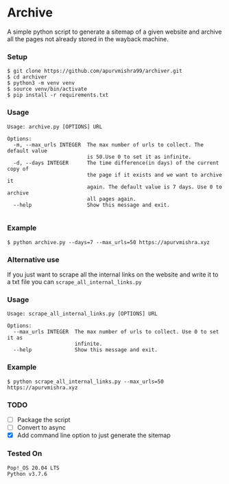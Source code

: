 # Archive

A simple python script to generate a sitemap of a given website and archive all the pages not already stored in the wayback machine.

### Setup

```console
$ git clone https://github.com/apurvmishra99/archiver.git
$ cd archiver
$ python3 -m venv venv
$ source venv/bin/activate
$ pip install -r requirements.txt
```

### Usage 

```console
Usage: archive.py [OPTIONS] URL

Options:
  -m, --max_urls INTEGER  The max number of urls to collect. The default value
                          is 50.Use 0 to set it as infinite.
  -d, --days INTEGER      The time difference(in days) of the current copy of
                          the page if it exists and we want to archive it
                          again. The default value is 7 days. Use 0 to archive
                          all pages again.
  --help                  Show this message and exit.
  
```
### Example

```console 
$ python archive.py --days=7 --max_urls=50 https://apurvmishra.xyz
```

### Alternative use

If you just want to scrape all the internal links on the website and write it to a txt file you can `scrape_all_internal_links.py`

### Usage

``` console 
Usage: scrape_all_internal_links.py [OPTIONS] URL

Options:
  --max_urls INTEGER  The max number of urls to collect. Use 0 to set it as
                      infinite.
  --help              Show this message and exit.
```
### Example

```console 
$ python scrape_all_internal_links.py --max_urls=50 https://apurvmishra.xyz
```

### TODO

* [ ] Package the script
* [ ] Convert to async
* [X] Add command line option to just generate the sitemap

### Tested On

```
Pop!_OS 20.04 LTS
Python v3.7.6
```
